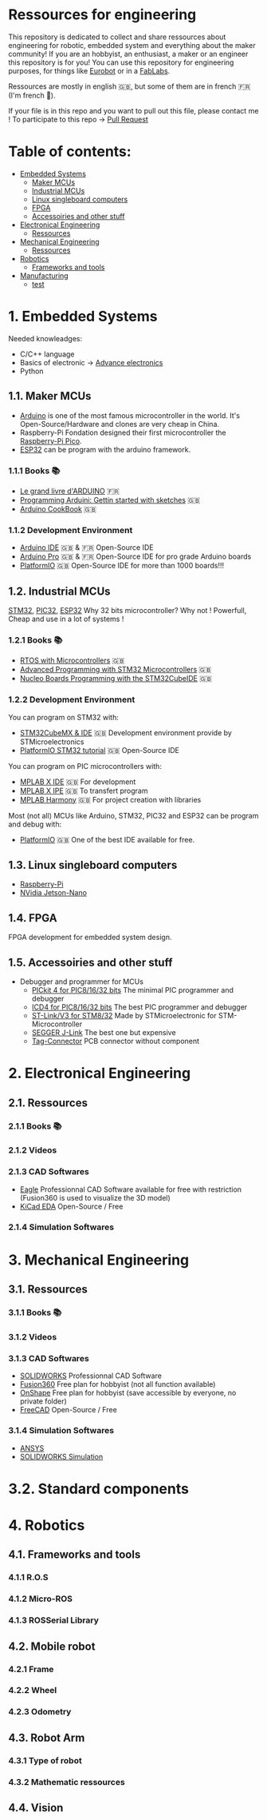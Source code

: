 Ressources for engineering 
==========================

This repository is dedicated to collect and share ressources about engineering for robotic, embedded system and everything about the maker community!
If you are an hobbyist, an enthusiast, a maker or an engineer this repository is for you!
You can use this repository for engineering purposes, for things like [Eurobot](https://www.eurobot.org/) or in a [FabLabs](https://www.fablabs.io/).

Ressources are mostly in english :gb:, but some of them are in french :fr: (I'm french 🙂).

If your file is in this repo and you want to pull out this file, please contact me !
To participate to this repo -> [Pull Request](https://github.com/CorentinLAMY/Engineering-ressources/pulls)

Table of contents:
=================

* [Embedded Systems](#1-embedded-systems)
  * [Maker MCUs](#11-maker-mcus)
  * [Industrial MCUs](#12-industrial-mcus)
  * [Linux singleboard computers](#13-linux-singleboard-computers)
  * [FPGA](#14-fpga)
  * [Accessoiries and other stuff](#15-accessoiries-and-other-stuff)
* [Electronical Engineering](#2-electronical-engineering)
  * [Ressources](#21-ressources)
* [Mechanical Engineering](#3-mechanical-engineering)
  * [Ressources](#31-ressources)
* [Robotics](#4-robotics)
  * [Frameworks and tools](#41-frameworks-and-tools)
* [Manufacturing](#5-manufacturing)
  * [test](#test)

# 1. Embedded Systems
Needed knowleadges: 
- C/C++ language 
- Basics of electronic -> [Advance electronics](#2-electronical-engineering)
- Python


## 1.1. Maker MCUs
* [Arduino](https://www.arduino.cc/) is one of the most famous microcontroller in the world. It's Open-Source/Hardware and clones are very cheap in China.
* Raspberry-Pi Fondation designed their first microcontroller the [Raspberry-Pi Pico](https://www.raspberrypi.org/products/raspberry-pi-pico/).
* [ESP32](https://www.espressif.com/en/products/socs/esp32) can be program with the arduino framework.

### 1.1.1 Books :books:
* [Le grand livre d'ARDUINO](https://) :fr:
* [Programming Arduini: Gettin started with sketches](https://) :gb:
* [Arduino CookBook](https://) :gb: 

### 1.1.2 Development Environment
* [Arduino IDE](http://...) :gb: & :fr: Open-Source IDE
* [Arduino Pro](http://...) :gb: & :fr: Open-Source IDE for pro grade Arduino boards
* [PlatformIO](http://...) :gb: Open-Source IDE for more than 1000 boards!!!

## 1.2. Industrial MCUs
[STM32](https://www.st.com/en/microcontrollers-microprocessors/stm32-32-bit-arm-cortex-mcus.html),
[PIC32](https://www.microchip.com/en-us/products/microcontrollers-and-microprocessors/32-bit-mcu),
[ESP32](https://www.espressif.com/en/products/socs/esp32)
Why 32 bits microcontroller? Why not ! Powerfull, Cheap and use in a lot of systems !

### 1.2.1 Books :books:
* [RTOS with Microcontrollers](http://...) :gb:
* [Advanced Programming with STM32 Microcontrollers](http://...) :gb:
* [Nucleo Boards Programming with the STM32CubeIDE](http://...) :gb:

### 1.2.2 Development Environment
You can program on STM32 with:
* [STM32CubeMX & IDE](http://...) :gb: Development environment provide by STMicroelectronics
* [PlatformIO STM32 tutorial](https://docs.platformio.org/en/latest/tutorials/ststm32/stm32cube_debugging_unit_testing.html#tutorial-stm32cube-debugging-unit-testing) :gb: Open-Source IDE

You can program on PIC microcontrollers with:
* [MPLAB X IDE](https://) :gb: For development
* [MPLAB X IPE](https://) :gb: To transfert program
* [MPLAB Harmony](https://) :gb: For project creation with libraries

Most (not all) MCUs like Arduino, STM32, PIC32 and ESP32 can be program and debug with:
* [PlatformIO](https://...) :gb: One of the best IDE available for free.

## 1.3. Linux singleboard computers
* [Raspberry-Pi](https://...)
* [NVidia Jetson-Nano](https://...)

## 1.4. FPGA
FPGA development for embedded system design.

## 1.5. Accessoiries and other stuff
* Debugger and programmer for MCUs
  * [PICkit 4 for PIC8/16/32 bits](https://) The minimal PIC programmer and debugger
  * [ICD4 for PIC8/16/32 bits](https://) The best PIC programmer and debugger
  * [ST-Link/V3 for STM8/32](https://) Made by STMicroelectronic for STM-Microcontroller
  * [SEGGER J-Link](https://) The best one but expensive
  * [Tag-Connector](https://) PCB connector without component


# 2. Electronical Engineering
## 2.1. Ressources
### 2.1.1 Books :books:
### 2.1.2 Videos
### 2.1.3 CAD Softwares
* [Eagle](http://...) Professionnal CAD Software available for free with restriction (Fusion360 is used to visualize the 3D model)
* [KiCad EDA](http://...) Open-Source / Free 

### 2.1.4 Simulation Softwares


# 3. Mechanical Engineering
## 3.1. Ressources
### 3.1.1 Books :books:
### 3.1.2 Videos
### 3.1.3 CAD Softwares
* [SOLIDWORKS](http://...) Professionnal CAD Software
* [Fusion360](http://...) Free plan for hobbyist (not all function available)
* [OnShape](http://...) Free plan for hobbyist (save accessible by everyone, no private folder)
* [FreeCAD](http://...) Open-Source / Free 

### 3.1.4 Simulation Softwares
* [ANSYS](https://)
* [SOLIDWORKS Simulation](https://)

# 3.2. Standard components


# 4. Robotics

## 4.1. Frameworks and tools
### 4.1.1 R.O.S
### 4.1.2 Micro-ROS
### 4.1.3 ROSSerial Library

## 4.2. Mobile robot
### 4.2.1 Frame
### 4.2.2 Wheel
### 4.2.3 Odometry

## 4.3. Robot Arm
### 4.3.1 Type of robot
### 4.3.2 Mathematic ressources

## 4.4. Vision


